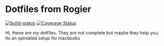 # Dotfiles from Rogier
[![build-status](https://pipelines-badges-service.useast.staging.atlassian.io/badge/atlassian/confluence-web-components.svg)](https://bitbucket.org/atlassian/confluence-web-components/addon/pipelines/home)  [![Coverage Status](https://coveralls.io/repos/bitbucket/atlassian/confluence-web-components/badge.svg?branch=master)](https://coveralls.io/bitbucket/atlassian/confluence-web-components?branch=master)
 
Hi, these are my dotfiles. They are not complete but maybe they help you. Its an opiniated setup for macbooks


